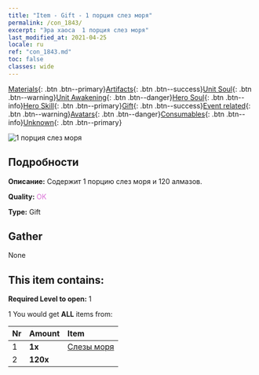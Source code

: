```yaml
---
title: "Item - Gift - 1 порция слез моря"
permalink: /con_1843/
excerpt: "Эра хаоса  1 порция слез моря"
last_modified_at: 2021-04-25
locale: ru
ref: "con_1843.md"
toc: false
classes: wide
---
```

 [Materials](/ItemsRU/){: .btn .btn--primary}[Artifacts](/ItemsRU/Artifacts/){: .btn .btn--success}[Unit Soul](/ItemsRU/UnitSoul/){: .btn .btn--warning}[Unit Awakening](/ItemsRU/UnitAwakening/){: .btn .btn--danger}[Hero Soul](/ItemsRU/HeroSoul/){: .btn .btn--info}[Hero Skill](/ItemsRU/HeroSkill/){: .btn .btn--primary}[Gift](/ItemsRU/Gift/){: .btn .btn--success}[Event related](/ItemsRU/Events/){: .btn .btn--warning}[Avatars](/ItemsRU/Avatars/){: .btn .btn--danger}[Consumables](/ItemsRU/Consumables/){: .btn .btn--info}[Unknown](/ItemsRU/Unknown/){: .btn .btn--primary}

 ![1 порция слез моря](/images/t/i_907466.png)

## Подробности
 **Описание:** Содержит 1 порцию слез моря и 120 алмазов.

 **Quality:** <span style="color: #DA70D6">OK</span>

 **Type:** Gift

## Gather

  None

## This item contains:

 **Required Level to open:** 1

 1 You would get **ALL** items  from:

  | Nr | Amount |     Item    |
  |:---|:-------|:------------|
  | 1 |  **1x** | [Слезы моря](/ItemsRU/con_955/) |  | 
  | 2 |  **120x** | <i class="fas fa-gem"/> |  | 
